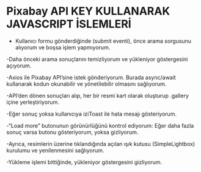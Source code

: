 # Pixabay API KEY KULLANARAK JAVASCRIPT İSLEMLERİ

- Kullanıcı formu gönderdiğinde (submit eventi), önce arama sorgusunu alıyorum ve boşsa işlem yapmıyorum.

-Daha önceki arama sonuçlarını temizliyorum ve yükleniyor göstergesini açıyorum.

-Axios ile Pixabay API’sine istek gönderiyorum. Burada async/await kullanarak kodun okunabilir ve yönetilebilir olmasını sağlıyorum.

-API’den dönen sonuçları alıp, her bir resmi kart olarak oluşturup .gallery içine yerleştiriyorum.

-Eğer sonuç yoksa kullanıcıya iziToast ile hata mesajı gösteriyorum.

-“Load more” butonunun görünürlüğünü kontrol ediyorum: Eğer daha fazla sonuç varsa butonu gösteriyorum, yoksa gizliyorum.

-Ayrıca, resimlerin üzerine tıklandığında açılan ışık kutusu (SimpleLightbox) kurulumu ve yenilenmesini sağlıyorum.

-Yükleme işlemi bittiğinde, yükleniyor göstergesini gizliyorum.
